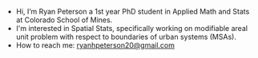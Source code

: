 - Hi, I’m Ryan Peterson a 1st year PhD student in Applied Math and Stats at Colorado School of Mines.
- I'm interested in Spatial Stats, specifically working on modifiable areal unit problem with respect to boundaries of urban systems (MSAs).
- How to reach me: ryanhpeterson20@gmail.com 

<!---
RyanHPeterson20/RyanHPeterson20 is a ✨ special ✨ repository because its `README.md` (this file) appears on your GitHub profile.
You can click the Preview link to take a look at your changes.
--->
